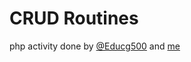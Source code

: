 # **CRUD Routines**

php activity done by [@Educg500](https://github.com/Educg550/) and [me](https://github.com/lfelipediniz/)
